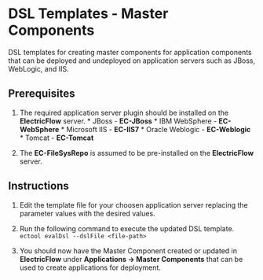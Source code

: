 # DSL Templates - Master Components

DSL templates for creating master components for application components that can be deployed and undeployed on application servers such as JBoss, WebLogic, and IIS.

## Prerequisites ##

  1. The required application server plugin should be installed on the **ElectricFlow** server.
    * JBoss           - **EC-JBoss**
    * IBM WebSphere   - **EC-WebSphere**
    * Microsoft IIS   - **EC-IIS7**
    * Oracle Weblogic - **EC-Weblogic**
    * Tomcat          - **EC-Tomcat**
  
  2. The **EC-FileSysRepo** is assumed to be pre-installed on the **ElectricFlow** server.
  
## Instructions ##

1. Edit the template file for your choosen application server replacing the parameter values with the desired values.

2. Run the following command to execute the updated DSL template.
 `ectool evalDsl --dslFile <file-path>`
 
3. You should now have the Master Component created or updated in **ElectricFlow** under **Applications -> Master Components** that can be used to create applications for deployment. 







